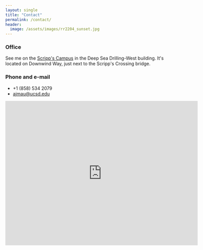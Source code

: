 ```yaml
---
layout: single
title: "Contact"
permalink: /contact/
header:
  image: /assets/images/rr2204_sunset.jpg
---
```


### Office
See me on the [Scripp's Campus](https://scripps.ucsd.edu/about/maps) in the Deep Sea Drilling-West building. It's located on Downwind Way, just next to the Scripp's Crossing bridge.

### Phone and e-mail 
* +1 (858) 534 2079
* ajmau@ucsd.edu

<iframe src="https://www.google.com/maps/embed?pb=!1m18!1m12!1m3!1d3351.148695861425!2d-117.25424312449168!3d32.86778497362588!2m3!1f0!2f0!3f0!3m2!1i1024!2i768!4f13.1!3m3!1m2!1s0x80dc06b119d73701%3A0xdecee6b163938525!2s2350%20Downwind%20Way%2C%20La%20Jolla%2C%20CA%2092037!5e0!3m2!1sde!2sus!4v1723246407482!5m2!1sde!2sus" width="600" height="450" style="border:0;" allowfullscreen="" loading="lazy" referrerpolicy="no-referrer-when-downgrade"></iframe>
